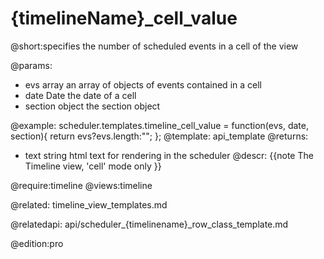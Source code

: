 {timelineName}_cell_value
=============

@short:specifies the number of scheduled events in a cell of the view
	

@params:
- evs	array 	an array of objects of events contained in a cell
- date	Date	the date of a cell
- section	object	the section object


@example:
scheduler.templates.timeline_cell_value = function(evs, date, section){
	return evs?evs.length:"";
};
@template:	api_template
@returns:
- text    string     html text for rendering in the scheduler
@descr:
{{note
The Timeline view, 'cell' mode only
}}

	
@require:timeline
@views:timeline


@related:
	timeline_view_templates.md
    
@relatedapi: api/scheduler_{timelinename}_row_class_template.md

@edition:pro